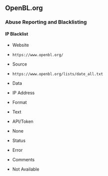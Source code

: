 ## OpenBL.org

### Abuse Reporting and Blacklisting

#### IP Blacklist
>
* Website
 - `https://www.openbl.org/`
* Source
 - `https://www.openbl.org/lists/date_all.txt`
* Data
 - IP Address
* Format
 - Text
* API/Token
 - None
* Status
 - Error
* Comments
 - Not Available

